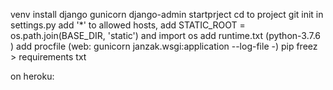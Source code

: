 venv
install django gunicorn
django-admin startprject 
cd to project
git init
in settings.py add '*' to allowed hosts, add STATIC_ROOT = os.path.join(BASE_DIR, 'static') and import os
add runtime.txt (python-3.7.6
)
add procfile (web: gunicorn janzak.wsgi:application --log-file -)
pip freez > requirements txt

on heroku:
